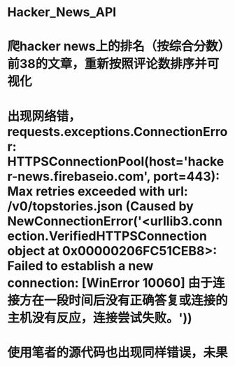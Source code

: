 # Hacker_News_API
# 爬hacker news上的排名（按综合分数）前38的文章，重新按照评论数排序并可视化
# 出现网络错，requests.exceptions.ConnectionError: HTTPSConnectionPool(host='hacker-news.firebaseio.com', port=443): Max retries exceeded with url: /v0/topstories.json (Caused by NewConnectionError('<urllib3.connection.VerifiedHTTPSConnection object at 0x00000206FC51CEB8>: Failed to establish a new connection: [WinError 10060] 由于连接方在一段时间后没有正确答复或连接的主机没有反应，连接尝试失败。'))
# 使用笔者的源代码也出现同样错误，未果
